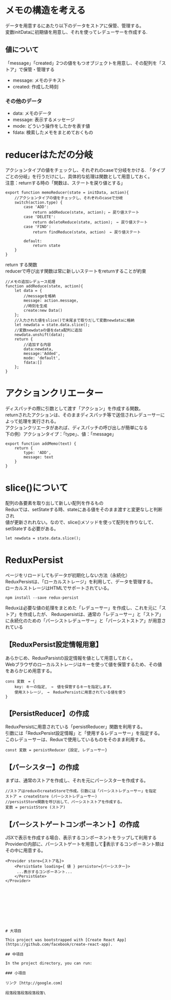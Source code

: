 # メモの構造を考える
データを用意するにあたり以下のデータをストアに保管、管理する。  
変数initDataに初期値を用意し、それを使ってレデューサーを作成する. 
## 値について
「message」「created」2つの値をもつオブジェクトを用意し、その配列を「ストア」で保管・管理する
- message: メモのテキスト
- created: 作成した時刻

### その他のデータ
- data: メモのデータ
- message: 表示するメッセージ
- mode: どういう操作をしたかを表す値
- fdata: 検索したメモをまとめておくもの

# reducerはただの分岐
アクションタイプの値をチェックし、それぞれのcaseで分岐をかける. 
「タイプごとの分岐」を行うだけにし、具体的な処理は関数として用意しておく。  
注意：returnする時の「関数は、ステートを戻り値とする」
```
export function memoReducer(state = initData, action){
    //アクションタイプの値をチェックし、それぞれのcaseで分岐
    switch(action.type) {
        case 'ADD':
            return addReduce(state, action); ← 戻り値ステート
        case 'DELETE':
            return deleteReduce(state, action);　← 戻り値ステート
        case 'FIND':
            return findReduce(state, action)　← 戻り値ステート
        
        default:
            return state
    }
}
```
return する関数<br>
reducerで呼び出す関数は常に新しいステートをreturnすることが約束
```
//メモの追加レデュース処理
function addReduce(state, action){
    let data = {
        //messageを格納
        message: action.message,
        //時刻を生成
        create:new Data()
    };
    //入力された値をslice()で末尾まで取りだして変数newdataに格納
    let newdata = state.data.slice();
    //変数newdataの値をdata配列に追加
    newdata.unshift(data);
    return {
        //追加する内容
        data:newdata,
        message:'Added',
        mode: 'default',
        fdata:[]
    };
}
```
# アクションクリエーター
ディスパッチの際に引数として渡す「アクション」を作成する関数。<br>
returnされたアクションは、そのままディスパッチ等で送信されレデューサーによって処理を実行される。<br>
アクションクリエータがあれば、ディスパッチの呼び出しが簡単になる<br>
下の例）アクションタイプ：「type」、値：「message」<br>

```
export function addMemo(text) {
    return {
        type: 'ADD',
        message: text
    }
}
```

# slice()について
配列の各要素を取り出して新しい配列を作るもの<br>
Reduxでは、setStateする時、stateにある値をそのまま渡すと変更なしと判断され<br>
値が更新されれない。なので、slice()メソッドを使って配列を作りなして、setStateする必要がある。
````
let newdata = state.data.slice();
````

# ReduxPersist　
ページをリロードしてもデータが初期化しない方法（永続化）<br>
ReduxPersistは、「ローカルストレージ」を利用して、データを管理する。<br>
ローカルストレージはHTMLでサポートされている。
```
npm install --save redux-persist

```

Reduxは必要な値の処理をまとめた「レデューサー」を作成し、これを元に「ストア」を作成したが、
Reduxpersistは、通常の「レデューサー」と「ストア」に永続化のための「パーシストレデューサー」と「パーシストストア」が用意されている

## 【ReduxPersist設定情報用意】
あらかじめ、ReduxParsistの設定情報を値として用意しておく。<br>
Webブラウザのローカルストレージはキーを使って値を保管するため、その値をあらかじめ用意する。
```
cons 変数　= {
    key: キーの指定,　→　値を保管するキーを指定します。
    使用ストレージ,　→　ReduxPersistに用意されている値を使う
}
```
## 【PersistReducer】の作成
ReduxPersistに用意されている「persistReducer」関数を利用する。<br>
引数には「ReduxPersist設定情報」と「使用するレデューサー」を指定する。<br>
このレデューサーは、Reduxで使用しているものをそのまま利用する。
```
const 変数 = persistReducer {設定, レデューサー}
```

## 【パーシスター】の作成
まずは、通常のストアを作成し、それを元にパーシスターを作成する。<br>
```
//ストアはreduxのcreateStoreで作成。引数には「パーシストレデューサー」を指定
ストア = createStore (パーシストレデューサー)
//persistStore関数を呼び出して、パーシストストアを作成する。
変数 = persistStore (ストア)
```

## 【パーシストゲートコンポーネント】の作成
JSXで表示を作成する場合、表示するコンポーネントをラップして利用する<br>
Providerの内部に、パーシストゲートを用意して表示するコンポーネント類はその中に用意する。
```
<Provider store={ストア名}>
    <PersistGate loading={ 値 } persistor={パーシスター}>
     ...表示するコンポーネント...
    </PersistGate>
</Provider>










# 大項目

This project was bootstrapped with [Create React App](https://github.com/facebook/create-react-app).

## 中項目

In the project directory, you can run:

### 小項目

リンク [http://google.com]

段落段落段落段落段落\

